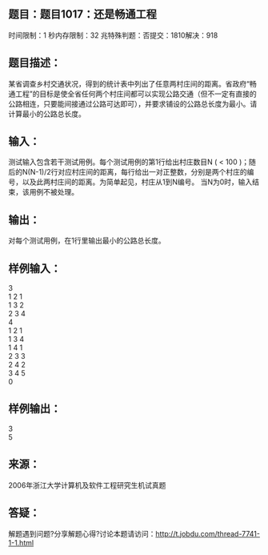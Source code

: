 题目：题目1017：还是畅通工程
-----------
时间限制：1 秒内存限制：32 兆特殊判题：否提交：1810解决：918

题目描述：
-----------
某省调查乡村交通状况，得到的统计表中列出了任意两村庄间的距离。省政府“畅通工程”的目标是使全省任何两个村庄间都可以实现公路交通（但不一定有直接的公路相连，只要能间接通过公路可达即可），并要求铺设的公路总长度为最小。请计算最小的公路总长度。

输入：
-----------
 测试输入包含若干测试用例。每个测试用例的第1行给出村庄数目N ( < 100 )；随后的N(N-1)/2行对应村庄间的距离，每行给出一对正整数，分别是两个村庄的编号，以及此两村庄间的距离。为简单起见，村庄从1到N编号。
    当N为0时，输入结束，该用例不被处理。

输出：
-----------
对每个测试用例，在1行里输出最小的公路总长度。

样例输入：
-----------
3  
1 2 1  
1 3 2  
2 3 4  
4  
1 2 1  
1 3 4  
1 4 1  
2 3 3  
2 4 2  
3 4 5  
0  

样例输出：
-----------
3  
5  

来源：
-----------
2006年浙江大学计算机及软件工程研究生机试真题

答疑：
-----------
解题遇到问题?分享解题心得?讨论本题请访问：http://t.jobdu.com/thread-7741-1-1.html
